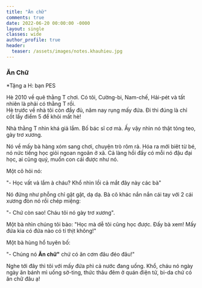 ```yaml
---
title: "Ăn chữ"
comments: true
date: 2022-06-20 00:00:00 -0000
layout: single
classes: wide
author_profile: true
header:
  teaser: /assets/images/notes.khauhieu.jpg
---
```


### Ăn Chữ

*Tặng a H: bạn PES

Hè 2010 về quê thằng T chơi. 
Có tôi, Cường-bi, Nam-chế, Hải-pét và tất nhiên là phải có thằng T rồi.  
Hè trước về nhà tôi còn đầy đủ, năm nay rụng mấy đứa. Đi thi đúng là chỉ cốt lấy điểm 5 để khỏi mất hè!

Nhà thằng T nhìn khá giả lắm. Bố bác sĩ cơ mà. 
Ấy vậy nhìn nó thật tỏng teo, gày trơ xương.

Nó về mấy bà hàng xóm sang chơi, chuyện trò rôm rả. 
Hóa ra mới biêt từ bé, nó nức tiếng học giỏi ngoan ngoãn ở xã. 
Cả làng hồi đấy có mỗi nó đậu đại học, ai cũng quý, muốn con cái được như nó.

Một cô hỏi nó:

"- Học vất vả lắm à cháu? Khổ nhìn lồi cả mắt đây này các bà"

Nó đứng như phỗng chỉ gật gật, dạ dạ. Bà cô khác nắn nắn cái tay với 2 cái xương đòn nó rồi chép miệng:

"- Chứ còn sao! Cháu tôi nó gày trơ xương".

Một bà nhìn chúng tôi bảo: "Học mà dễ tôi cũng học được. Đấy bà xem! Mấy đứa kia có đứa nào có tí thịt không!"

Một bà hùng hổ tuyên bố: 

"- Chúng nó **Ăn chữ"** chứ có ăn cơm đâu đéo đâu!" 

Nghe tới đây thì tôi với mấy đứa phì cả nước đang uống. 
Khổ, cháu nó ngày ngày ăn bánh mì uống sờ-ting, thức thâu đêm ở quán điện tử, bi-da chứ có ăn chữ đâu ạ!

